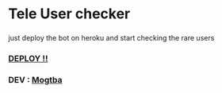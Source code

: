 # Tele User checker
###
just deploy the bot on heroku and start checking the rare users 

### [DEPLOY !!](https://dashboard.heroku.com/new?template=https://github.com/J5J5/for_J5J5) ###

### DEV : [Mogtba](https://t.me/M_X_FF) ###
